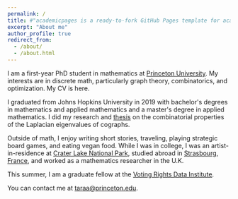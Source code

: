 ```yaml
---
permalink: /
title: #"academicpages is a ready-to-fork GitHub Pages template for academic personal websites"
excerpt: "About me"
author_profile: true
redirect_from:
  - /about/
  - /about.html
---
```


I am a first-year PhD student in mathematics at [Princeton University](https://www.pacm.princeton.edu/). My interests are in discrete math, particularly graph theory, combinatorics, and optimization. My CV is here.

I graduated from Johns Hopkins University in 2019 with bachelor's degrees in mathematics and applied mathematics and a master's degree in applied mathematics. I did my research and [thesis](https://tabrish.github.io/files/thesis.pdf) on the combinatorial properties of the Laplacian eigenvalues of cographs.

Outside of math, I enjoy writing short stories, traveling, playing strategic board games, and eating vegan food. While I was in college, I was an artist-in-residence at [Crater Lake National Park](https://www.nps.gov/crla/index.htm), studied abroad in [Strasbourg, France](https://www.google.com/maps/place/Strasbourg,+France), and worked as a mathematics researcher in the U.K.

This summer, I am a graduate fellow at the [Voting Rights Data Institute](http://gerrydata.org).

You can contact me at taraa@princeton.edu.
